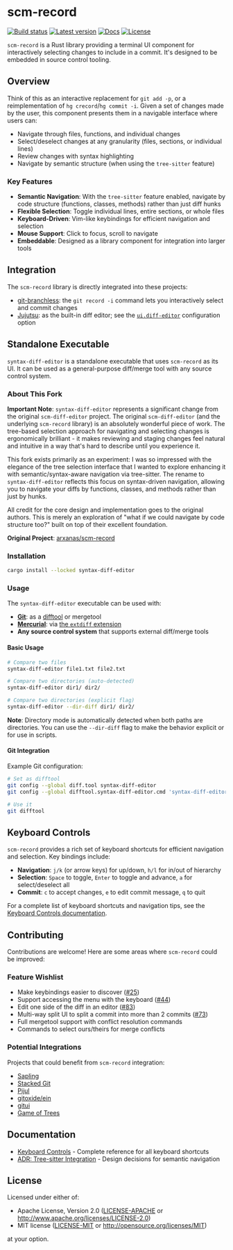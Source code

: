 # scm-record

[Build status]: https://img.shields.io/github/actions/workflow/status/arxanas/scm-record/.github%2Fworkflows%2Flinux.yml
[link-build-status]: https://github.com/arxanas/scm-record/actions?branch=main
[Latest version]: https://img.shields.io/crates/v/scm-record.svg
[link-latest-version]: https://crates.io/crates/scm-record
[Docs]: https://img.shields.io/docsrs/scm-record
[link-docs]: https://docs.rs/scm-record/latest/scm_record/
[License]: https://img.shields.io/crates/l/scm-record
[link-license]: https://github.com/arxanas/scm-record/tree/main/scm-record

[![Build status]][link-build-status] [![Latest version]][link-latest-version] [![Docs]][link-docs] [![License]][link-license]

`scm-record` is a Rust library providing a terminal UI component for interactively selecting changes to include in a commit. It's designed to be embedded in source control tooling.

## Overview

Think of this as an interactive replacement for `git add -p`, or a reimplementation of `hg crecord`/`hg commit -i`. Given a set of changes made by the user, this component presents them in a navigable interface where users can:

- Navigate through files, functions, and individual changes
- Select/deselect changes at any granularity (files, sections, or individual lines)
- Review changes with syntax highlighting
- Navigate by semantic structure (when using the `tree-sitter` feature)

### Key Features

- **Semantic Navigation**: With the `tree-sitter` feature enabled, navigate by code structure (functions, classes, methods) rather than just diff hunks
- **Flexible Selection**: Toggle individual lines, entire sections, or whole files
- **Keyboard-Driven**: Vim-like keybindings for efficient navigation and selection
- **Mouse Support**: Click to focus, scroll to navigate
- **Embeddable**: Designed as a library component for integration into larger tools

## Integration

The `scm-record` library is directly integrated into these projects:

- [git-branchless](https://github.com/arxanas/git-branchless): the `git record -i` command lets you interactively select and commit changes
- [Jujutsu](https://github.com/martinvonz/jj): as the built-in diff editor; see the [`ui.diff-editor`](https://martinvonz.github.io/jj/latest/config/#editing-diffs) configuration option

## Standalone Executable

`syntax-diff-editor` is a standalone executable that uses `scm-record` as its UI. It can be used as a general-purpose diff/merge tool with any source control system.

### About This Fork

**Important Note**: `syntax-diff-editor` represents a significant change from the original `scm-diff-editor` project. The original `scm-diff-editor` (and the underlying `scm-record` library) is an absolutely wonderful piece of work. The tree-based selection approach for navigating and selecting changes is ergonomically brilliant - it makes reviewing and staging changes feel natural and intuitive in a way that's hard to describe until you experience it.

This fork exists primarily as an experiment: I was so impressed with the elegance of the tree selection interface that I wanted to explore enhancing it with semantic/syntax-aware navigation via tree-sitter. The rename to `syntax-diff-editor` reflects this focus on syntax-driven navigation, allowing you to navigate your diffs by functions, classes, and methods rather than just by hunks.

All credit for the core design and implementation goes to the original authors. This is merely an exploration of "what if we could navigate by code structure too?" built on top of their excellent foundation.

**Original Project**: [arxanas/scm-record](https://github.com/arxanas/scm-record)

### Installation

```sh
cargo install --locked syntax-diff-editor
```

### Usage

The `syntax-diff-editor` executable can be used with:

- **[Git](https://git-scm.org)**: as a [difftool](https://git-scm.com/docs/git-difftool) or mergetool
- **[Mercurial](https://www.mercurial-scm.org/)**: via [the `extdiff` extension](https://wiki.mercurial-scm.org/ExtdiffExtension)
- **Any source control system** that supports external diff/merge tools

#### Basic Usage

```sh
# Compare two files
syntax-diff-editor file1.txt file2.txt

# Compare two directories (auto-detected)
syntax-diff-editor dir1/ dir2/

# Compare two directories (explicit flag)
syntax-diff-editor --dir-diff dir1/ dir2/
```

**Note**: Directory mode is automatically detected when both paths are directories. You can use the `--dir-diff` flag to make the behavior explicit or for use in scripts.

#### Git Integration

Example Git configuration:

```sh
# Set as difftool
git config --global diff.tool syntax-diff-editor
git config --global difftool.syntax-diff-editor.cmd 'syntax-diff-editor "$LOCAL" "$REMOTE"'

# Use it
git difftool
```

## Keyboard Controls

`scm-record` provides a rich set of keyboard shortcuts for efficient navigation and selection. Key bindings include:

- **Navigation**: `j/k` (or arrow keys) for up/down, `h/l` for in/out of hierarchy
- **Selection**: `Space` to toggle, `Enter` to toggle and advance, `a` for select/deselect all
- **Commit**: `c` to accept changes, `e` to edit commit message, `q` to quit

For a complete list of keyboard shortcuts and navigation tips, see the [Keyboard Controls documentation](docs/keyboard-controls.md).

## Contributing

Contributions are welcome! Here are some areas where `scm-record` could be improved:

### Feature Wishlist

- Make keybindings easier to discover ([#25](https://github.com/arxanas/scm-record/issues/25))
- Support accessing the menu with the keyboard ([#44](https://github.com/arxanas/scm-record/issues/44))
- Edit one side of the diff in an editor ([#83](https://github.com/arxanas/scm-record/issues/83))
- Multi-way split UI to split a commit into more than 2 commits ([#73](https://github.com/arxanas/scm-record/issues/73))
- Full mergetool support with conflict resolution commands
- Commands to select ours/theirs for merge conflicts

### Potential Integrations

Projects that could benefit from `scm-record` integration:

- [Sapling](https://sapling-scm.com/)
- [Stacked Git](https://stacked-git.github.io/)
- [Pijul](https://pijul.org/)
- [gitoxide/ein](https://github.com/Byron/gitoxide)
- [gitui](https://github.com/extrawurst/gitui)
- [Game of Trees](https://gameoftrees.org/)

## Documentation

- [Keyboard Controls](docs/keyboard-controls.md) - Complete reference for all keyboard shortcuts
- [ADR: Tree-sitter Integration](docs/adrs/001-tree-sitter-integration.md) - Design decisions for semantic navigation

## License

Licensed under either of:

- Apache License, Version 2.0 ([LICENSE-APACHE](LICENSE-APACHE) or http://www.apache.org/licenses/LICENSE-2.0)
- MIT license ([LICENSE-MIT](LICENSE-MIT) or http://opensource.org/licenses/MIT)

at your option.
